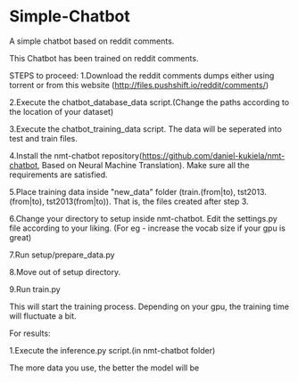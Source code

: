 # Simple-Chatbot
A simple chatbot based on reddit comments.

This Chatbot has been trained on reddit comments.

STEPS to proceed:
1.Download the reddit comments dumps either using torrent or from this website (http://files.pushshift.io/reddit/comments/)

2.Execute the chatbot_database_data script.(Change the paths according to the location of your dataset)

3.Execute the chatbot_training_data script. The data will be seperated into test and train files.

4.Install the nmt-chatbot repository(https://github.com/daniel-kukiela/nmt-chatbot, Based on Neural Machine Translation). Make sure all the requirements are satisfied.

5.Place training data inside "new_data" folder (train.(from|to), tst2013.(from|to), tst2013(from|to)). That is, the files created after step 3.

6.Change your directory to setup inside nmt-chatbot. Edit the settings.py file according to your liking. (For eg - increase the vocab size if your gpu is great)

7.Run setup/prepare_data.py

8.Move out of setup directory.

9.Run train.py

This will start the training process. Depending on your gpu, the training time will fluctuate a bit.

For results:

1.Execute the inference.py script.(in nmt-chatbot folder)

The more data you use, the better the model will be

